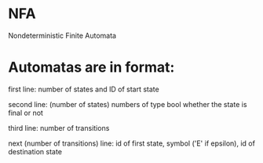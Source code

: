 # NFA
Nondeterministic Finite Automata

# Automatas are in format:
first line: number of states and ID of start state

second line: (number of states) numbers of type bool whether the state is final or not

third line: number of transitions

next (number of transitions) line: id of first state, symbol ('E' if epsilon), id of destination state

